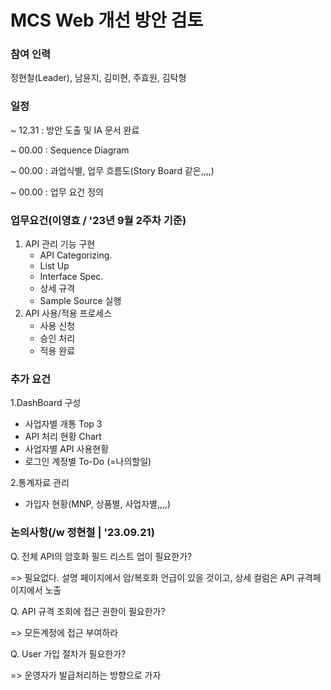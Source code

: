 # MCS Web 개선 방안 검토

### 참여 인력
정현철(Leader), 남윤지, 김미현, 주효원, 김탁형


### 일정
 ~ 12.31 : 방안 도출 및 IA 문서 완료
 
 ~ 00.00 : Sequence Diagram
 
 ~ 00.00 : 과업식별, 업무 흐름도(Story Board 같은,,,,)
 
 ~ 00.00 : 업무 요건 정의
 

### 업무요건(이영효 / '23년 9월 2주차 기준)
1. API 관리 기능 구현
   - API Categorizing.
   - List Up
   - Interface Spec.
   - 상세 규격
   - Sample Source 실행
2. API 사용/적용 프로세스
   - 사용 신청
   - 승인 처리
   - 적용 완료
 

 ### 추가 요건
 1.DashBoard 구성
   - 사업자별 개통 Top 3
   - API 처리 현황 Chart
   - 사업자별 API 사용현황
   - 로그인 계정별 To-Do (=나의할일)
      
  2.통계자료 관리
   - 가입자 현황(MNP, 상품별, 사업자별,,,,)





### 논의사항(/w 정현철 | '23.09.21)

Q. 전체 API의 암호화 필드 리스트 업이 필요한가?


   => 필요없다. 설명 페이지에서 암/복호화 언급이 있을 것이고, 상세 컬럼은 API 규격페이지에서 노출


Q. API 규격 조회에 접근 권한이 필요한가?


   => 모든계정에 접근 부여하라


Q. User 가입 절차가 필요한가?


   => 운영자가 발급처리하는 방향으로 가자



